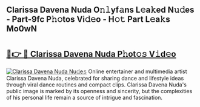 ## Clarissa Davena Nuda O𝚗𝚕yf𝚊ns L𝚎a𝚔ed N𝚞𝚍es - Part-9fc P𝚑𝚘tos Vi𝚍𝚎o - H𝚘𝚝 Part L𝚎a𝚔s Mo0wN

# <h2><a href="http://kfadx8u.oniu.top/?m=Clarissa+Davena+Nuda">🔗👉 🔴 Clarissa Davena Nuda P𝚑ot𝚘𝚜 V𝚒d𝚎o</a></h2>

[![Clarissa Davena Nuda Nu𝚍e𝚜](https://i.imgur.com/0qMVB7G.gif)](http://kfadx8u.oniu.top/?m=Clarissa+Davena+Nuda)
Online entertainer and multimedia artist Clarissa Davena Nuda, celebrated for sharing dance and lifestyle ideas through viral dance routines and compact clips. Clarissa Davena Nuda's public image is marked by its openness and sincerity, but the complexities of his personal life remain a source of intrigue and fascination.  
